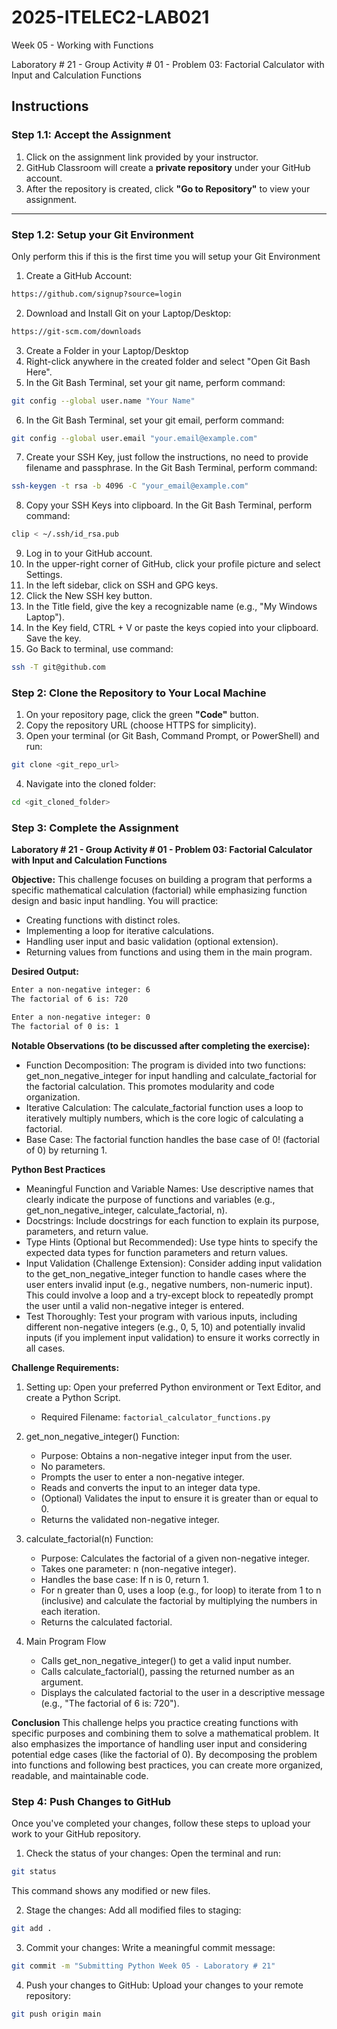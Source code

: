 # 2025-ITELEC2-LAB021
Week 05 - Working with Functions

Laboratory # 21 - Group Activity # 01 - Problem 03: Factorial Calculator with Input and Calculation Functions

## **Instructions**

### **Step 1.1: Accept the Assignment**

   1. Click on the assignment link provided by your instructor.
   2. GitHub Classroom will create a **private repository** under your GitHub account.
   3. After the repository is created, click **"Go to Repository"** to view your assignment.

---

### **Step 1.2: Setup your Git Environment**
Only perform this if this is the first time you will setup your Git Environment

   1. Create a GitHub Account:
   ```bash
   https://github.com/signup?source=login
   ```
      
   2. Download and Install Git on your Laptop/Desktop:
   ```bash
   https://git-scm.com/downloads
   ```
   
   3. Create a Folder in your Laptop/Desktop
   4. Right-click anywhere in the created folder and select "Open Git Bash Here".
   5. In the Git Bash Terminal, set your git name, perform command:
   ```bash
   git config --global user.name "Your Name"
   ```
   
   6. In the Git Bash Terminal, set your git email, perform command:
   ```bash
   git config --global user.email "your.email@example.com"
   ```
   
   7. Create your SSH Key, just follow the instructions, no need to provide filename and passphrase. In the Git Bash Terminal, perform command:
   ```bash
   ssh-keygen -t rsa -b 4096 -C "your_email@example.com"
   ```
   
   8. Copy your SSH Keys into clipboard. In the Git Bash Terminal, perform command:
   ```bash
   clip < ~/.ssh/id_rsa.pub
   ```
   
   9. Log in to your GitHub account.
   10. In the upper-right corner of GitHub, click your profile picture and select Settings.
   11. In the left sidebar, click on SSH and GPG keys.
   12. Click the New SSH key button.
   13. In the Title field, give the key a recognizable name (e.g., "My Windows Laptop").
   14. In the Key field, CTRL + V or paste the keys copied into your clipboard. Save the key.
   15. Go Back to terminal, use command:
   ```bash
   ssh -T git@github.com
   ```

### **Step 2: Clone the Repository to Your Local Machine**

   1. On your repository page, click the green **"Code"** button.
   2. Copy the repository URL (choose HTTPS for simplicity).
   3. Open your terminal (or Git Bash, Command Prompt, or PowerShell) and run:
   
   ```bash
   git clone <git_repo_url>
   ```
   
   4. Navigate into the cloned folder:
   
   ```bash
   cd <git_cloned_folder>
   ```

### **Step 3: Complete the Assignment**

**Laboratory # 21 - Group Activity # 01 - Problem 03: Factorial Calculator with Input and Calculation Functions**

   **Objective:**
   This challenge focuses on building a program that performs a specific mathematical calculation (factorial) while emphasizing function design and basic input handling. You will practice:
   - Creating functions with distinct roles.
   - Implementing a loop for iterative calculations.
   - Handling user input and basic validation (optional extension).
   - Returning values from functions and using them in the main program.

   **Desired Output:**
   ```bash
   Enter a non-negative integer: 6
   The factorial of 6 is: 720
   
   Enter a non-negative integer: 0
   The factorial of 0 is: 1
   ```
   
   **Notable Observations (to be discussed after completing the exercise):**
   - Function Decomposition: The program is divided into two functions: get_non_negative_integer for input handling and calculate_factorial for the factorial calculation. This promotes modularity and code organization.
   - Iterative Calculation: The calculate_factorial function uses a loop to iteratively multiply numbers, which is the core logic of calculating a factorial.
   - Base Case: The factorial function handles the base case of 0! (factorial of 0) by returning 1.

   **Python Best Practices**
   - Meaningful Function and Variable Names: Use descriptive names that clearly indicate the purpose of functions and variables (e.g., get_non_negative_integer, calculate_factorial, n).
   - Docstrings: Include docstrings for each function to explain its purpose, parameters, and return value.
   - Type Hints (Optional but Recommended): Use type hints to specify the expected data types for function parameters and return values.
   - Input Validation (Challenge Extension): Consider adding input validation to the get_non_negative_integer function to handle cases where the user enters invalid input (e.g., negative numbers, non-numeric input). This could involve a loop and a try-except block to repeatedly prompt the user until a valid non-negative integer is entered.
   - Test Thoroughly: Test your program with various inputs, including different non-negative integers (e.g., 0, 5, 10) and potentially invalid inputs (if you implement input validation) to ensure it works correctly in all cases.

   **Challenge Requirements:**

   1. Setting up: Open your preferred Python environment or Text Editor, and create a Python Script.
      - Required Filename: `factorial_calculator_functions.py`
      
   2. get_non_negative_integer() Function:
      - Purpose: Obtains a non-negative integer input from the user.
      - No parameters.
      - Prompts the user to enter a non-negative integer.
      - Reads and converts the input to an integer data type.
      - (Optional) Validates the input to ensure it is greater than or equal to 0.
      - Returns the validated non-negative integer.
      
   3. calculate_factorial(n) Function:
      - Purpose: Calculates the factorial of a given non-negative integer.
      - Takes one parameter: n (non-negative integer).
      - Handles the base case: If n is 0, return 1.
      - For n greater than 0, uses a loop (e.g., for loop) to iterate from 1 to n (inclusive) and calculate the factorial by multiplying the numbers in each iteration.
      - Returns the calculated factorial.

   4. Main Program Flow
      - Calls get_non_negative_integer() to get a valid input number.
      - Calls calculate_factorial(), passing the returned number as an argument.
      - Displays the calculated factorial to the user in a descriptive message (e.g., "The factorial of 6 is: 720").

   **Conclusion**
   This challenge helps you practice creating functions with specific purposes and combining them to solve a mathematical problem. It also emphasizes the importance of handling user input and considering potential edge cases (like the factorial of 0). By decomposing the problem into functions and following best practices, you can create more organized, readable, and maintainable code.

### **Step 4: Push Changes to GitHub**
Once you've completed your changes, follow these steps to upload your work to your GitHub repository.

1. Check the status of your changes:
   Open the terminal and run:
   
```bash
git status
```
   This command shows any modified or new files.
   
2. Stage the changes:
   Add all modified files to staging:
   
```bash
git add .
```
   
3. Commit your changes:
   Write a meaningful commit message:
   
```bash
git commit -m "Submitting Python Week 05 - Laboratory # 21"
```
   
4. Push your changes to GitHub:
   Upload your changes to your remote repository:
   
```bash
git push origin main
```

